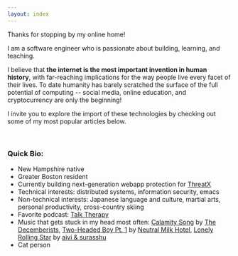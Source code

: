 ```yaml
---
layout: index
---
```


Thanks for stopping by my online home!

I am a software engineer who is passionate about building, learning, and teaching.

I believe that **the internet is the most important invention in human
history**, with far-reaching implications for the way people live every facet of
their lives. To date humanity has barely scratched the surface of the full
potential of computing -- social media, online education, and cryptocurrency are
only the beginning!

I invite you to explore the import of these technologies by checking out some of
my most popular articles below.

<span style="margin-top: 1.75rem">&nbsp;</span>

### Quick Bio:

- New Hampshire native
- Greater Boston resident
- Currently building next-generation webapp protection for [ThreatX](https://www.threatx.com/)
- Technical interests: distributed systems, information security, emacs
- Non-technical interests: Japanese language and culture, martial arts, personal
  productivity, cross-country skiing
- Favorite podcast: [Talk Therapy](https://every.to/talk-therapy)
- Music that gets stuck in my head most often: [Calamity Song](https://www.youtube.com/watch?v=xJpfK7l404I) by [The
  Decemberists](http://www.decemberists.com/), [Two-Headed Boy Pt.
  1](https://www.youtube.com/watch?v=TudLjZ_4VhU) by [Neutral Milk Hotel](https://walkingwallofwords.com/),
  [Lonely Rolling
  Star](https://aivi-surasshu.bandcamp.com/track/lonely-rolling-star-missing-you)
  by [aivi & surasshu](http://aivisura.com/)
- Cat person
